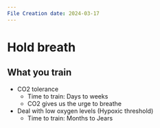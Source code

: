 ```yaml
---
File Creation date: 2024-03-17
---
```

# Hold breath
## What you train
- CO2 tolerance 
	-  Time to train: Days to weeks
	- CO2 gives us the urge to breathe
- Deal with low oxygen levels (Hypoxic threshold)
	- Time to train: Months to Jears
